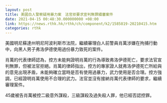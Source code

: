 ```yaml
---
layout: post
title: 美國白人警察疑用暴力案　法官拒要求宣判無罪續審案件
date: 2021-04-15 00:48:30.000000000 +08:00
link: https://news.rthk.hk/rthk/ch/component/k2/1585819-20210415.htm
categories: rthk
---
```


美國明尼蘇達州明尼阿波利斯市法院，繼續審理白人前警員肖萬涉嫌在拘捕行動中，向黑人男子弗洛伊德使用過份暴力致死的案件。

肖萬的代表律師認為，控方未能夠證明肖萬的行為導致弗洛伊德死亡，要求法官宣判無罪，但被法官拒絕。肖萬的律師指出，控方的專家證人就弗洛伊德死亡所給與的意見出現矛盾，未能夠確立當時是否有使用過暴力，武力使用是否合理。控方強調，已經證明肖萬使用不合理的武力。法官並沒有接納肖萬代表律師的要求，繼續審理案件。

45歲被告肖萬被控二級意外謀殺，三級謀殺及過失殺人罪，他已經否認控罪。
